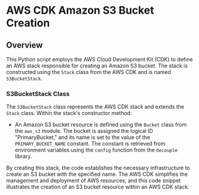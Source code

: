 # AWS CDK Amazon S3 Bucket Creation

## Overview

This Python script employs the AWS Cloud Development Kit (CDK) to define an AWS stack responsible for creating an Amazon S3 bucket. The stack is constructed using the `Stack` class from the AWS CDK and is named `S3BucketStack`.

### S3BucketStack Class

The `S3BucketStack` class represents the AWS CDK stack and extends the `Stack` class. Within the stack's constructor method:

- An Amazon S3 bucket resource is defined using the `Bucket` class from the `aws_s3` module. The bucket is assigned the logical ID "PrimaryBucket," and its name is set to the value of the `PRIMARY_BUCKET_NAME` constant. The constant is retrieved from environment variables using the `config` function from the `decouple` library.

By creating this stack, the code establishes the necessary infrastructure to create an S3 bucket with the specified name. The AWS CDK simplifies the management and deployment of AWS resources, and this code snippet illustrates the creation of an S3 bucket resource within an AWS CDK stack.
